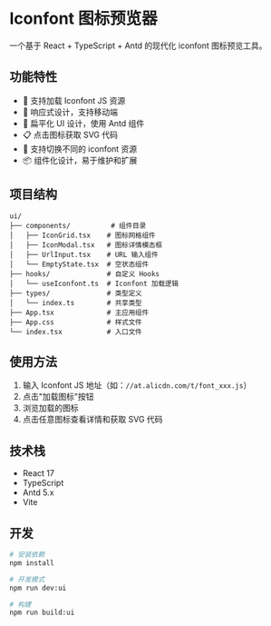 # Iconfont 图标预览器

一个基于 React + TypeScript + Antd 的现代化 iconfont 图标预览工具。

## 功能特性

- 🎨 支持加载 Iconfont JS 资源
- 📱 响应式设计，支持移动端
- 🎯 扁平化 UI 设计，使用 Antd 组件
- 📋 点击图标获取 SVG 代码
- 🔄 支持切换不同的 iconfont 资源
- 📦 组件化设计，易于维护和扩展

## 项目结构

```
ui/
├── components/          # 组件目录
│   ├── IconGrid.tsx    # 图标网格组件
│   ├── IconModal.tsx   # 图标详情模态框
│   ├── UrlInput.tsx    # URL 输入组件
│   └── EmptyState.tsx  # 空状态组件
├── hooks/              # 自定义 Hooks
│   └── useIconfont.ts  # Iconfont 加载逻辑
├── types/              # 类型定义
│   └── index.ts        # 共享类型
├── App.tsx             # 主应用组件
├── App.css             # 样式文件
└── index.tsx           # 入口文件
```

## 使用方法

1. 输入 Iconfont JS 地址（如：`//at.alicdn.com/t/font_xxx.js`）
2. 点击"加载图标"按钮
3. 浏览加载的图标
4. 点击任意图标查看详情和获取 SVG 代码

## 技术栈

- React 17
- TypeScript
- Antd 5.x
- Vite

## 开发

```bash
# 安装依赖
npm install

# 开发模式
npm run dev:ui

# 构建
npm run build:ui
``` 